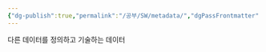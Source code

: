 ```yaml
---
{"dg-publish":true,"permalink":"/공부/SW/metadata/","dgPassFrontmatter":true}
---
```


다른 데이터를 정의하고 기술하는 데이터